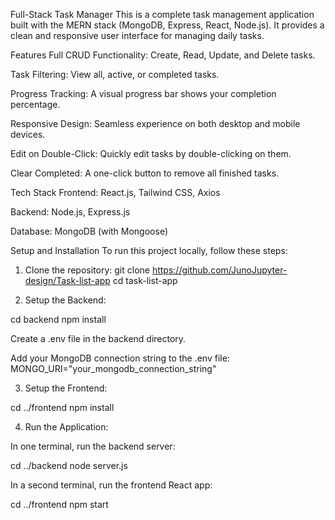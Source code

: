 Full-Stack Task Manager
This is a complete task management application built with the MERN stack (MongoDB, Express, React, Node.js). It provides a clean and responsive user interface for managing daily tasks.

Features
Full CRUD Functionality: Create, Read, Update, and Delete tasks.

Task Filtering: View all, active, or completed tasks.

Progress Tracking: A visual progress bar shows your completion percentage.

Responsive Design: Seamless experience on both desktop and mobile devices.

Edit on Double-Click: Quickly edit tasks by double-clicking on them.

Clear Completed: A one-click button to remove all finished tasks.

Tech Stack
Frontend: React.js, Tailwind CSS, Axios

Backend: Node.js, Express.js

Database: MongoDB (with Mongoose)

Setup and Installation
To run this project locally, follow these steps:

1. Clone the repository:
git clone https://github.com/JunoJupyter-design/Task-list-app
cd task-list-app


2. Setup the Backend:

cd backend
npm install

Create a .env file in the backend directory.

Add your MongoDB connection string to the .env file:
MONGO_URI="your_mongodb_connection_string"


3. Setup the Frontend:

cd ../frontend
npm install

4. Run the Application:

In one terminal, run the backend server:

cd ../backend
node server.js

In a second terminal, run the frontend React app:

cd ../frontend
npm start
